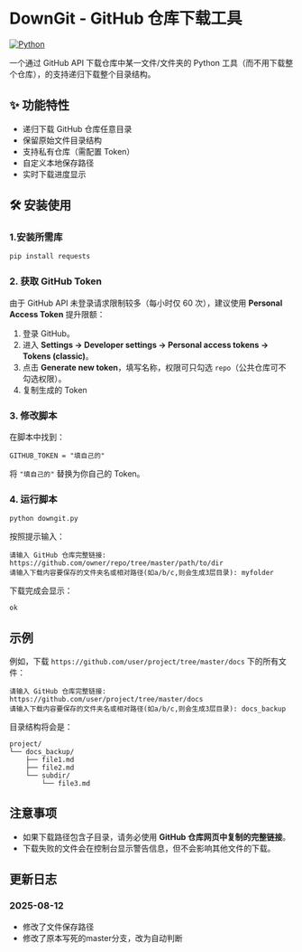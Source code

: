 # DownGit - GitHub 仓库下载工具

[![Python](https://img.shields.io/badge/Python-3.6+-blue.svg)](https://python.org)

一个通过 GitHub API 下载仓库中某一文件/文件夹的 Python 工具（而不用下载整个仓库），的支持递归下载整个目录结构。

## ✨ 功能特性

- 递归下载 GitHub 仓库任意目录
- 保留原始文件目录结构
- 支持私有仓库（需配置 Token）
- 自定义本地保存路径
- 实时下载进度显示

## 🛠 安装使用

### 1.安装所需库
```bash
pip install requests
```

### 2. 获取 GitHub Token

由于 GitHub API 未登录请求限制较多（每小时仅 60 次），建议使用 **Personal Access Token** 提升限额：

1. 登录 GitHub。
2. 进入 **Settings → Developer settings → Personal access tokens → Tokens (classic)**。
3. 点击 **Generate new token**，填写名称，权限可只勾选 `repo`（公共仓库可不勾选权限）。
4. 复制生成的 Token

### 3. 修改脚本

在脚本中找到：

```
GITHUB_TOKEN = "填自己的"
```

将 `"填自己的"` 替换为你自己的 Token。

### 4. 运行脚本

```
python downgit.py
```

按照提示输入：

```
请输入 GitHub 仓库完整链接: https://github.com/owner/repo/tree/master/path/to/dir
请输入下载内容要保存的文件夹名或相对路径(如a/b/c,则会生成3层目录): myfolder
```

下载完成会显示：

```
ok
```

## 示例

例如，下载 `https://github.com/user/project/tree/master/docs` 下的所有文件：

```
请输入 GitHub 仓库完整链接: https://github.com/user/project/tree/master/docs
请输入下载内容要保存的文件夹名或相对路径(如a/b/c,则会生成3层目录): docs_backup
```

目录结构将会是：

```
project/
└── docs_backup/
    ├── file1.md
    ├── file2.md
    └── subdir/
        └── file3.md
```

## 注意事项

- 如果下载路径包含子目录，请务必使用 **GitHub 仓库网页中复制的完整链接**。
- 下载失败的文件会在控制台显示警告信息，但不会影响其他文件的下载。

## 更新日志
### 2025-08-12
* 修改了文件保存路径
* 修改了原本写死的master分支，改为自动判断